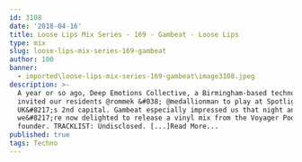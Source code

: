 ```yaml
---
id: 3108
date: '2018-04-16'
title: Loose Lips Mix Series - 169 - Gambeat - Loose Lips
type: mix
slug: loose-lips-mix-series-169-gambeat
author: 100
banner:
  - imported\loose-lips-mix-series-169-gambeat\image3108.jpeg
description: >-
  A year or so ago, Deep Emotions Collective, a Birmingham-based techno outfit
  invited our residents @rommek &#038; @medallionman to play at Spotlight in the
  UK&#8217;s 2nd capital. Gambeat especially impressed us that night and so
  we&#8217;re now delighted to release a vinyl mix from the Voyager Podcast
  founder. TRACKLIST: Undisclosed. [...]Read More...
published: true
tags: Techno
---
```


